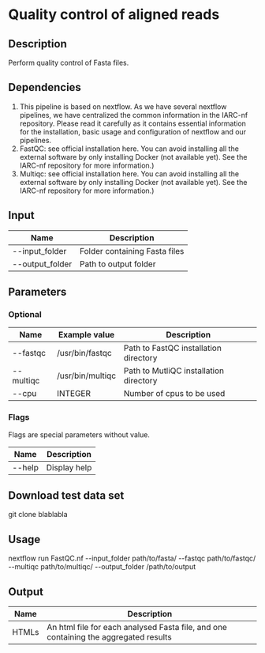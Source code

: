 
# Quality control of aligned reads #

## Description ##

Perform quality control of Fasta files.

## Dependencies ##

1. This pipeline is based on nextflow. As we have several nextflow pipelines, we have centralized the common information in the IARC-nf repository. Please read it carefully as it contains essential information for the installation, basic usage and configuration of nextflow and our pipelines.
2. FastQC: see official installation here. You can avoid installing all the external software by only installing Docker (not available yet). See the IARC-nf repository for more information.)
3. Multiqc: see official installation here. You can avoid installing all the external software by only installing Docker (not available yet). See the IARC-nf repository for more information.)

## Input ## 

**Name**        | **Description**
--------------- | -------------
--input_folder  |  Folder containing Fasta files
--output_folder |  Path to output folder

## Parameters ##

### Optional ###

**Name**          | **Example value** | **Description**
------------------| ------------------| ------------------
--fastqc          | /usr/bin/fastqc   | Path to FastQC installation directory
--multiqc         | /usr/bin/multiqc  | Path to MutliQC installation directory
--cpu             | INTEGER           | Number of cpus to be used

### Flags ###

Flags are special parameters without value.

**Name**      | **Description**
------------- | -------------
--help        | Display help

## Download test data set ###

git clone blablabla

## Usage ##

nextflow run FastQC.nf   --input_folder path/to/fasta/ --fastqc path/to/fastqc/ --multiqc path/to/multiqc/  --output_folder /path/to/output

## Output ##

**Name**        | **Description**
--------------- | -------------
HTMLs           | An html file for each analysed Fasta file, and one containing the aggregated results


